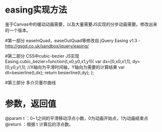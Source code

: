 # easing实现方法
鉴于Canvas中的缓动动画需要，以及大量需要JS实现的分步动画需要。修改出来的一个版本。

#第一部分
    easeInQuad，easeOutQuad等修改自  jQuery Easing v1.3 - http://gsgd.co.uk/sandbox/jquery/easing/
    
#第二部分
    CSS中cubic-bezier JS实现
    Easing.cubic_bezier=function(t,x0,y0,x1,y1){
        var dx=[0,x0,x1,1],
            dy=[0,y0,y1,1];
            //X轴向为平滑时间轴，Y轴向为需要的计算结果
        var dt=besierline(t,dx);
        return besierline(t,dy);
    };
    
#第三部分 多介贝塞尔曲线

# 参数，返回值
  @param t ：0~1之间的平滑移动浮点小数，0为动画开始点，1为动画结束点
  @return ：根据 t 计算后的浮点数。
  
